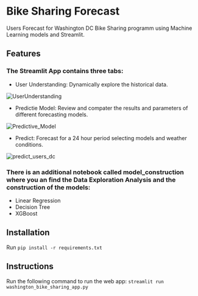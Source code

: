 # Bike Sharing Forecast
Users Forecast for Washington DC Bike Sharing programm using Machine Learning models and Streamlit.

## Features

### The Streamlit App contains three tabs:
- User Understanding: Dynamically explore the historical data.

![UserUnderstanding](https://github.com/aldemarp93/bike_sharing_forecast/assets/131469036/9737c73e-6508-4098-9b97-7d89622b3cc5)

- Predictie Model: Review and compater the results and parameters of different forecasting models.

![Predictive_Model](https://github.com/aldemarp93/bike_sharing_forecast/assets/131469036/4105c8e3-d830-4f05-ab0c-c20ea38303e5)

- Predict: Forecast for a 24 hour period selecting models and weather conditions.

![predict_users_dc](https://github.com/aldemarp93/bike_sharing_forecast/assets/131469036/f2f1ab6a-86fa-4cde-9120-978b9dcbee59)

### There is an additional notebook called model_construction where you an find the Data Exploration Analysis and the construction of the models:
- Linear Regression
- Decision Tree
- XGBoost

## Installation
Run `pip install -r requirements.txt`

## Instructions
Run the following command to run the web app: `streamlit run washington_bike_sharing_app.py`
